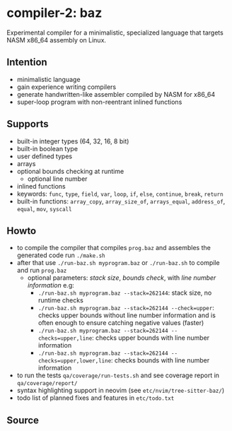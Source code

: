 # compiler-2: baz

Experimental compiler for a minimalistic, specialized language that targets NASM
x86_64 assembly on Linux.

## Intention

* minimalistic language
* gain experience writing compilers
* generate handwritten-like assembler compiled by NASM for x86_64
* super-loop program with non-reentrant inlined functions

## Supports

* built-in integer types (64, 32, 16, 8 bit)
* built-in boolean type
* user defined types
* arrays
* optional bounds checking at runtime
  * optional line number
* inlined functions
* keywords: `func`, `type`, `field`, `var`, `loop`, `if`, `else`, `continue`,
`break`, `return`
* built-in functions: `array_copy`, `array_size_of`, `arrays_equal`, `address_of`, `equal`, `mov`, `syscall`

## Howto

* to compile the compiler that compiles `prog.baz` and assembles the generated
code run `./make.sh`
* after that use `./run-baz.sh myprogram.baz` or `./run-baz.sh` to compile and
run `prog.baz`
  * optional parameters: _stack size_, _bounds check_, with _line number
    information_ e.g:
    * `./run-baz.sh myprogram.baz --stack=262144`: stack size, no runtime checks
    * `./run-baz.sh myprogram.baz --stack=262144 --check=upper`: checks upper
    bounds without line number information and is often enough to ensure catching
    negative values (faster)
    * `./run-baz.sh myprogram.baz --stack=262144 --checks=upper,line`: checks
    upper bounds with line number information
    * `./run-baz.sh myprogram.baz --stack=262144 --checks=upper,lower,line`: checks
    bounds with line number information
* to run the tests `qa/coverage/run-tests.sh` and see coverage report in `qa/coverage/report/`
* syntax highlighting support in neovim (see `etc/nvim/tree-sitter-baz/`)
* todo list of planned fixes and features in `etc/todo.txt`

## Source

```text
